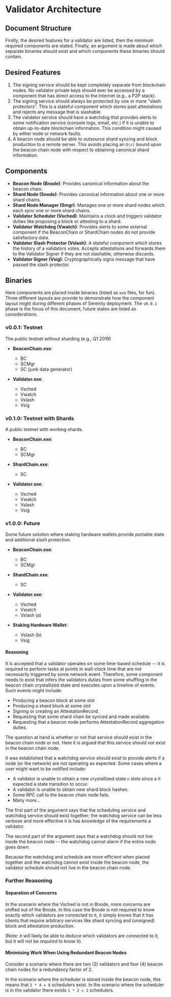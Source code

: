 # Validator Architecture

## Document Structure

Firstly, the desired features for a validator are listed, then the minimum
required components are stated. Finally, an argument is made about which
separate binaries should exist and which components these binaries should
contain.

## Desired Features

1. The signing service should be kept completely separate from blockchain
   nodes. No validator private keys should ever be accessed by a component that
has direct access to the Internet (e.g., a P2P stack).
2. The signing service should always be protected by one or more "slash
   protectors". This is a stateful component which stores past attestations and
rejects any message that is slashable.
3. The validator service should have a watchdog that provides alerts to some
   notification service (console logs, email, etc.) if it is unable to
obtain up-to-date blockchain information. This condition might caused by either
node or network faults.
4. A beacon node should be able to outsource shard syncing and block production
   to a remote server. This avoids placing an `O(c)` bound upon the beacon
chain node with respect to obtaining canonical shard information.

## Components

- **Beacon Node (Bnode)**: Provides canonical information about the beacon
  chain.
- **Shard Node (Snode)**: Provides canonical information about one or more shard
  chains.
- **Shard Node Manager (Smgr)**: Manages one or more shard nodes which
  each sync one or more shard chains.
- **Validator Scheduler (Vsched)**: Maintains a clock and triggers validator
  duties like proposing a block or attesting to a shard.
- **Validator Watchdog (Vwatch)**: Provides alerts to some external component
  if the BeaconChain or ShardChain nodes do not provide satisfactory data.
- **Validator Slash Protector (Vslash)**: A stateful component which stores the history of
  a validators votes. Accepts attestations and forwards them to the Validator
Signer if they are not slashable, otherwise discards.
- **Validator Signer (Vsig)**: Cryptographically signs message that have passed the
  slash protector.

## Binaries

Here components are placed inside binaries (listed as `exe` files, for fun).
Three different layouts are provide to demonstrate how the component layout
might during different phases of Serenity deployment. The `v0.0.1` phase is the
focus of this document, future states are listed as considerations.

### v0.0.1: Testnet

The public testnet without sharding (e.g., Q1 2019)

- **BeaconChain.exe**:
	- BC
	- SCMgr
	- SC (junk data generator)

- **Validator.exe**:
	- Vsched
	- Vwatch
	- Vslash
	- Vsig

### v0.1.0: Testnet with Shards

A public testnet with working shards.

- **BeaconChain.exe**:
	- BC
	- SCMgr

- **ShardChain.exe**:
	- SC

- **Validator.exe**:
	- Vsched
	- Vwatch
	- Vslash
	- Vsig

### v1.0.0: Future

Some future solution where staking hardware wallets provide portable state and
additional slash protection.

- **BeaconChain.exe**:
	- BC
	- SCMgr

- **ShardChain.exe**:
	- SC

- **Validator.exe**:
	- Vsched
	- Vwatch
	- Vslash (a)

- **Staking Hardware Wallet**:
	- Vslash (b)
	- Vsig

#### Reasoning

It is accepted that a validator operates on some time-based schedule -- it is
required to perform tasks at points in wall-clock time that are not necessarily
triggered by some network event. Therefore, some component needs to exist that
infers the validators duties from some shuffling in the beacon chain
crystallized state and executes upon a timeline of events. Such events might
include:

- Producing a beacon block at some slot
- Producing a shard block at some slot
- Signing or creating an AttestationRecord.
- Requesting that some shard chain be synced and made available.
- Requesting that a beacon node performs AttestationRecord aggregation duties.

The question at hand is whether or not that service should exist in the beacon
chain node or not. Here it is argued that this service should not exist in the
beacon chain node.

It was established that a watchdog service should exist to provide alerts if a
node (or the network) are not operating as expected. Some cases where a user
might want to be notified include:

- A validator is unable to obtain a new crystallized state `n` slots since a
  it expected a state transition to occur.
- A validator is unable to obtain new shard block hashes.
- Some RPC call to the beacon chain node fails.
- Many more...

The first part of the argument says that the scheduling service and watchdog
service should exist together; the watchdog service can be less verbose and
more effective it is has knowledge of the requirements a validator.

The second part of the argument says that a watchdog should not live inside the
beacon node -- the watchdog cannot alarm if the entire node goes down.

Because the watchdog and schedule are more efficient when placed together and
the watchdog cannot exist inside the beacon node, the validator schedule should
not live in the beacon chain node.

### Further Reasoning

#### Separation of Concerns

In the scenario where the Vsched is not in Bnode, more concerns are shifted out
of the Bnode. In this case the Bnode is not required to know exactly which
validators are connected to it, it simply knows that it has clients that
require arbitrary services like shard syncing and (unsigned) block and
attestation production.

(Note: it will likely be able to deduce which validators are connected to it,
but it will not be _required_ to know it).

#### Minimising Work When Using Redundant Beacon Nodes

Consider a scenario where there are two (2) validators and four (4) beacon
chain nodes for a redundancy factor of 2.

In the scenario where the scheduler is stored inside the beacon node, this
means that `2 * 4 = 8` schedulers exist. In the scenario where the scheduler is
in the validator there exists `1 * 2 = 2` schedulers.
